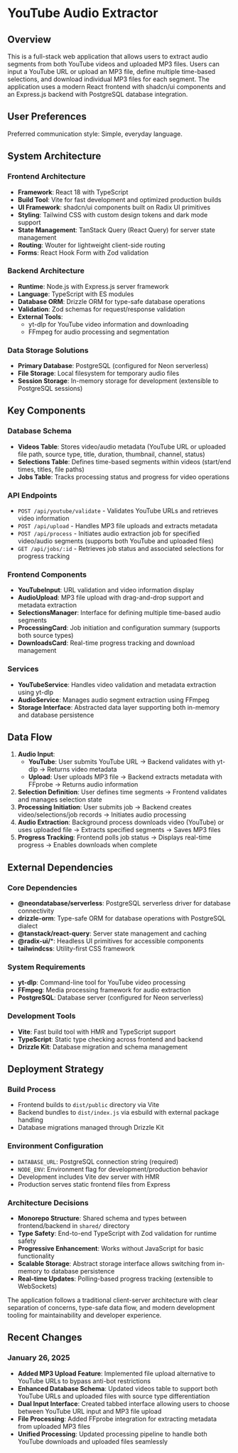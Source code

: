 # YouTube Audio Extractor

## Overview

This is a full-stack web application that allows users to extract audio segments from both YouTube videos and uploaded MP3 files. Users can input a YouTube URL or upload an MP3 file, define multiple time-based selections, and download individual MP3 files for each segment. The application uses a modern React frontend with shadcn/ui components and an Express.js backend with PostgreSQL database integration.

## User Preferences

Preferred communication style: Simple, everyday language.

## System Architecture

### Frontend Architecture
- **Framework**: React 18 with TypeScript
- **Build Tool**: Vite for fast development and optimized production builds
- **UI Framework**: shadcn/ui components built on Radix UI primitives
- **Styling**: Tailwind CSS with custom design tokens and dark mode support
- **State Management**: TanStack Query (React Query) for server state management
- **Routing**: Wouter for lightweight client-side routing
- **Forms**: React Hook Form with Zod validation

### Backend Architecture
- **Runtime**: Node.js with Express.js server framework
- **Language**: TypeScript with ES modules
- **Database ORM**: Drizzle ORM for type-safe database operations
- **Validation**: Zod schemas for request/response validation
- **External Tools**: 
  - yt-dlp for YouTube video information and downloading
  - FFmpeg for audio processing and segmentation

### Data Storage Solutions
- **Primary Database**: PostgreSQL (configured for Neon serverless)
- **File Storage**: Local filesystem for temporary audio files
- **Session Storage**: In-memory storage for development (extensible to PostgreSQL sessions)

## Key Components

### Database Schema
- **Videos Table**: Stores video/audio metadata (YouTube URL or uploaded file path, source type, title, duration, thumbnail, channel, status)
- **Selections Table**: Defines time-based segments within videos (start/end times, titles, file paths)
- **Jobs Table**: Tracks processing status and progress for video operations

### API Endpoints
- `POST /api/youtube/validate` - Validates YouTube URLs and retrieves video information
- `POST /api/upload` - Handles MP3 file uploads and extracts metadata
- `POST /api/process` - Initiates audio extraction job for specified video/audio segments (supports both YouTube and uploaded files)
- `GET /api/jobs/:id` - Retrieves job status and associated selections for progress tracking

### Frontend Components
- **YouTubeInput**: URL validation and video information display
- **AudioUpload**: MP3 file upload with drag-and-drop support and metadata extraction
- **SelectionsManager**: Interface for defining multiple time-based audio segments
- **ProcessingCard**: Job initiation and configuration summary (supports both source types)
- **DownloadsCard**: Real-time progress tracking and download management

### Services
- **YouTubeService**: Handles video validation and metadata extraction using yt-dlp
- **AudioService**: Manages audio segment extraction using FFmpeg
- **Storage Interface**: Abstracted data layer supporting both in-memory and database persistence

## Data Flow

1. **Audio Input**: 
   - **YouTube**: User submits YouTube URL → Backend validates with yt-dlp → Returns video metadata
   - **Upload**: User uploads MP3 file → Backend extracts metadata with FFprobe → Returns audio information
2. **Selection Definition**: User defines time segments → Frontend validates and manages selection state
3. **Processing Initiation**: User submits job → Backend creates video/selections/job records → Initiates audio processing
4. **Audio Extraction**: Background process downloads video (YouTube) or uses uploaded file → Extracts specified segments → Saves MP3 files
5. **Progress Tracking**: Frontend polls job status → Displays real-time progress → Enables downloads when complete

## External Dependencies

### Core Dependencies
- **@neondatabase/serverless**: PostgreSQL serverless driver for database connectivity
- **drizzle-orm**: Type-safe ORM for database operations with PostgreSQL dialect
- **@tanstack/react-query**: Server state management and caching
- **@radix-ui/***: Headless UI primitives for accessible components
- **tailwindcss**: Utility-first CSS framework

### System Requirements
- **yt-dlp**: Command-line tool for YouTube video processing
- **FFmpeg**: Media processing framework for audio extraction
- **PostgreSQL**: Database server (configured for Neon serverless)

### Development Tools
- **Vite**: Fast build tool with HMR and TypeScript support
- **TypeScript**: Static type checking across frontend and backend
- **Drizzle Kit**: Database migration and schema management

## Deployment Strategy

### Build Process
- Frontend builds to `dist/public` directory via Vite
- Backend bundles to `dist/index.js` via esbuild with external package handling
- Database migrations managed through Drizzle Kit

### Environment Configuration
- `DATABASE_URL`: PostgreSQL connection string (required)
- `NODE_ENV`: Environment flag for development/production behavior
- Development includes Vite dev server with HMR
- Production serves static frontend files from Express

### Architecture Decisions
- **Monorepo Structure**: Shared schema and types between frontend/backend in `shared/` directory
- **Type Safety**: End-to-end TypeScript with Zod validation for runtime safety
- **Progressive Enhancement**: Works without JavaScript for basic functionality
- **Scalable Storage**: Abstract storage interface allows switching from in-memory to database persistence
- **Real-time Updates**: Polling-based progress tracking (extensible to WebSockets)

The application follows a traditional client-server architecture with clear separation of concerns, type-safe data flow, and modern development tooling for maintainability and developer experience.

## Recent Changes

### January 26, 2025
- **Added MP3 Upload Feature**: Implemented file upload alternative to YouTube URLs to bypass anti-bot restrictions
- **Enhanced Database Schema**: Updated videos table to support both YouTube URLs and uploaded files with source type differentiation
- **Dual Input Interface**: Created tabbed interface allowing users to choose between YouTube URL input and MP3 file upload
- **File Processing**: Added FFprobe integration for extracting metadata from uploaded MP3 files
- **Unified Processing**: Updated processing pipeline to handle both YouTube downloads and uploaded files seamlessly